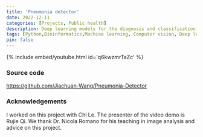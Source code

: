 ```yaml
---
title: 'Pneumonia detector'
date: 2022-12-11
categories: [Projects, Public health]
description: Deep learning models for the diagnosis and classification of pneumonia.
tags: [Python,Bioinformatics,Machine learning, Computer vision, Deep learning]
pin: false
---
```


{% include embed/youtube.html id='q6kwzmrTaZc' %}

### Source code
<https://github.com/Jiachuan-Wang/Pneumonia-Detector>

### Acknowledgements
I worked on this project with Chi Le. The presenter of the video demo is Rujie Qi. We thank Dr. Nicola Romano for his teaching in image analysis and advice on this project.